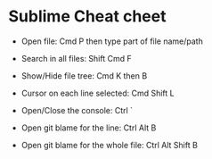 # Sublime Cheat cheet

- Open file: Cmd P then type part of file name/path 
- Search in all files: Shift Cmd F
- Show/Hide file tree: Cmd K then B
- Cursor on each line selected: Cmd Shift L
- Open/Close the console: Ctrl \`

- Open git blame for the line: Ctrl Alt B
- Open git blame for the whole file: Ctrl Alt Shift B